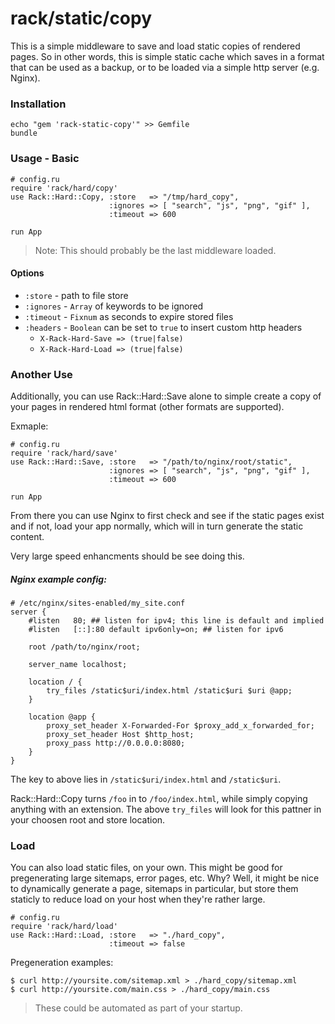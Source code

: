# rack/static/copy

This is a simple middleware to save and load static copies of
rendered pages. So in other words, this is simple static cache
which saves in a format that can be used as a backup, or to be
loaded via a simple http server (e.g. Nginx).

### Installation

    echo "gem 'rack-static-copy'" >> Gemfile
    bundle

### Usage - Basic

    # config.ru
    require 'rack/hard/copy'
    use Rack::Hard::Copy, :store   => "/tmp/hard_copy",
                          :ignores => [ "search", "js", "png", "gif" ],
                          :timeout => 600

    run App


> Note: This should probably be the last middleware loaded.

#### Options

* `:store`   - path to file store
* `:ignores` - `Array` of keywords to be ignored
* `:timeout` - `Fixnum` as seconds to expire stored files
* `:headers` - `Boolean` can be set to `true` to insert custom http headers
  * `X-Rack-Hard-Save => (true|false)`
  * `X-Rack-Hard-Load => (true|false)`

### Another Use

Additionally, you can use Rack::Hard::Save alone to simple create a copy
of your pages in rendered html format (other formats are supported).

Exmaple:

    # config.ru
    require 'rack/hard/save'
    use Rack::Hard::Save, :store   => "/path/to/nginx/root/static",
                          :ignores => [ "search", "js", "png", "gif" ],
                          :timeout => 600

    run App


From there you can use Nginx to first check and see if the static pages exist
and if not, load your app normally, which will in turn generate the static
content.

Very large speed enhancments should be see doing this.


##### Nginx example config:

    # /etc/nginx/sites-enabled/my_site.conf
    server {
        #listen   80; ## listen for ipv4; this line is default and implied
        #listen   [::]:80 default ipv6only=on; ## listen for ipv6

        root /path/to/nginx/root;

        server_name localhost;

        location / {
            try_files /static$uri/index.html /static$uri $uri @app;
        }

        location @app {
            proxy_set_header X-Forwarded-For $proxy_add_x_forwarded_for;
            proxy_set_header Host $http_host;
            proxy_pass http://0.0.0.0:8080;
        }
    }

The key to above lies in `/static$uri/index.html` and `/static$uri`.

Rack::Hard::Copy turns `/foo` in to `/foo/index.html`, while simply
copying anything with an extension. The above `try_files` will look
for this pattner in your choosen root and store location.

### Load

You can also load static files, on your own. This might be good for
pregenerating large sitemaps, error pages, etc. Why? Well, it might
be nice to dynamically generate a page, sitemaps in particular, but
store them staticly to reduce load on your host when they're rather
large.

    # config.ru
    require 'rack/hard/load'
    use Rack::Hard::Load, :store   => "./hard_copy",
                          :timeout => false


Pregeneration examples:

    $ curl http://yoursite.com/sitemap.xml > ./hard_copy/sitemap.xml
    $ curl http://yoursite.com/main.css > ./hard_copy/main.css

> These could be automated as part of your startup.

